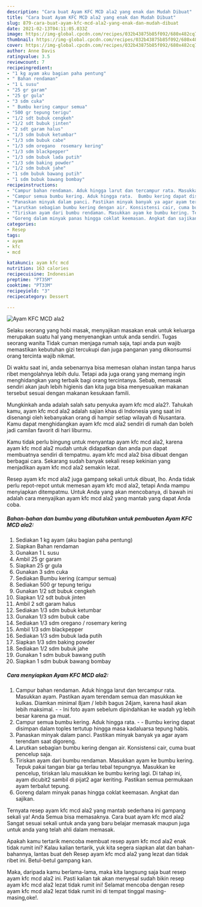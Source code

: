```yaml
---
description: "Cara buat Ayam KFC MCD ala2 yang enak dan Mudah Dibuat"
title: "Cara buat Ayam KFC MCD ala2 yang enak dan Mudah Dibuat"
slug: 879-cara-buat-ayam-kfc-mcd-ala2-yang-enak-dan-mudah-dibuat
date: 2021-02-13T04:11:05.033Z
image: https://img-global.cpcdn.com/recipes/032b43875b85f092/680x482cq70/ayam-kfc-mcd-ala2-foto-resep-utama.jpg
thumbnail: https://img-global.cpcdn.com/recipes/032b43875b85f092/680x482cq70/ayam-kfc-mcd-ala2-foto-resep-utama.jpg
cover: https://img-global.cpcdn.com/recipes/032b43875b85f092/680x482cq70/ayam-kfc-mcd-ala2-foto-resep-utama.jpg
author: Anne Davis
ratingvalue: 3.5
reviewcount: 7
recipeingredient:
- "1 kg ayam aku bagian paha pentung"
- " Bahan rendaman"
- "1 L susu"
- "25 gr garam"
- "25 gr gula"
- "3 sdm cuka"
- " Bumbu kering campur semua"
- "500 gr tepung terigu"
- "1/2 sdt bubuk cengkeh"
- "1/2 sdt bubuk jinten"
- "2 sdt garam halus"
- "1/3 sdm bubuk ketumbar"
- "1/3 sdm bubuk cabe"
- "1/3 sdm oregano  rosemary kering"
- "1/3 sdm blackpepper"
- "1/3 sdm bubuk lada putih"
- "1/3 sdm baking powder"
- "1/2 sdm bubuk jahe"
- "1 sdm bubuk bawang putih"
- "1 sdm bubuk bawang bombay"
recipeinstructions:
- "Campur bahan rendaman. Aduk hingga larut dan tercampur rata. Masukkan ayam. Pastikan ayam terendam semua dan masukkan ke kulkas. Diamkan minimal 8jam / lebih bagus 24jam, karena hasil akan lebih maksimal.  Ini foto ayam sebelum dipindahkan ke wadah yg lebih besar karena ga muat."
- "Campur semua bumbu kering. Aduk hingga rata.  Bumbu kering dapat disimpan dalam toples tertutup hingga masa kadaluarsa tepung habis."
- "Panaskan minyak dalam panci. Pastikan minyak banyak ya agar ayam terendam saat digoreng."
- "Larutkan sebagian bumbu kering dengan air. Konsistensi cair, cuma buat pencelup saja."
- "Tiriskan ayam dari bumbu rendaman. Masukkan ayam ke bumbu kering. Tepuk pakai tangan biar ga terlau tebal tepungnya. Masukkan ke pencelup, tiriskan lalu masukkan ke bumbu kering lagi. Di tahap ini, ayam dicubit2 sambil di pijat2 agar keriting. Pastikan semua permukaan ayam terbalut tepung."
- "Goreng dalam minyak panas hingga coklat keemasan. Angkat dan sajikan."
categories:
- Resep
tags:
- ayam
- kfc
- mcd

katakunci: ayam kfc mcd 
nutrition: 163 calories
recipecuisine: Indonesian
preptime: "PT35M"
cooktime: "PT33M"
recipeyield: "3"
recipecategory: Dessert

---
```



![Ayam KFC MCD ala2](https://img-global.cpcdn.com/recipes/032b43875b85f092/680x482cq70/ayam-kfc-mcd-ala2-foto-resep-utama.jpg)

Selaku seorang yang hobi masak, menyajikan masakan enak untuk keluarga merupakan suatu hal yang menyenangkan untuk anda sendiri. Tugas seorang  wanita Tidak cuman menjaga rumah saja, tapi anda pun wajib memastikan kebutuhan gizi tercukupi dan juga panganan yang dikonsumsi orang tercinta wajib nikmat.

Di waktu  saat ini, anda sebenarnya bisa memesan olahan instan tanpa harus ribet mengolahnya lebih dulu. Tetapi ada juga orang yang memang ingin menghidangkan yang terbaik bagi orang tercintanya. Sebab, memasak sendiri akan jauh lebih higienis dan kita juga bisa menyesuaikan makanan tersebut sesuai dengan makanan kesukaan famili. 



Mungkinkah anda adalah salah satu penyuka ayam kfc mcd ala2?. Tahukah kamu, ayam kfc mcd ala2 adalah sajian khas di Indonesia yang saat ini disenangi oleh kebanyakan orang di hampir setiap wilayah di Nusantara. Kamu dapat menghidangkan ayam kfc mcd ala2 sendiri di rumah dan boleh jadi camilan favorit di hari liburmu.

Kamu tidak perlu bingung untuk menyantap ayam kfc mcd ala2, karena ayam kfc mcd ala2 mudah untuk didapatkan dan anda pun dapat membuatnya sendiri di tempatmu. ayam kfc mcd ala2 bisa dibuat dengan berbagai cara. Sekarang sudah banyak sekali resep kekinian yang menjadikan ayam kfc mcd ala2 semakin lezat.

Resep ayam kfc mcd ala2 juga gampang sekali untuk dibuat, lho. Anda tidak perlu repot-repot untuk memesan ayam kfc mcd ala2, tetapi Anda mampu menyiapkan ditempatmu. Untuk Anda yang akan mencobanya, di bawah ini adalah cara menyajikan ayam kfc mcd ala2 yang mantab yang dapat Anda coba.

<!--inarticleads1-->

##### Bahan-bahan dan bumbu yang dibutuhkan untuk pembuatan Ayam KFC MCD ala2:

1. Sediakan 1 kg ayam (aku bagian paha pentung)
1. Siapkan  Bahan rendaman
1. Gunakan 1 L susu
1. Ambil 25 gr garam
1. Siapkan 25 gr gula
1. Gunakan 3 sdm cuka
1. Sediakan  Bumbu kering (campur semua)
1. Sediakan 500 gr tepung terigu
1. Gunakan 1/2 sdt bubuk cengkeh
1. Siapkan 1/2 sdt bubuk jinten
1. Ambil 2 sdt garam halus
1. Sediakan 1/3 sdm bubuk ketumbar
1. Gunakan 1/3 sdm bubuk cabe
1. Sediakan 1/3 sdm oregano / rosemary kering
1. Ambil 1/3 sdm blackpepper
1. Sediakan 1/3 sdm bubuk lada putih
1. Siapkan 1/3 sdm baking powder
1. Sediakan 1/2 sdm bubuk jahe
1. Gunakan 1 sdm bubuk bawang putih
1. Siapkan 1 sdm bubuk bawang bombay




<!--inarticleads2-->

##### Cara menyiapkan Ayam KFC MCD ala2:

1. Campur bahan rendaman. Aduk hingga larut dan tercampur rata. Masukkan ayam. Pastikan ayam terendam semua dan masukkan ke kulkas. Diamkan minimal 8jam / lebih bagus 24jam, karena hasil akan lebih maksimal. -  - Ini foto ayam sebelum dipindahkan ke wadah yg lebih besar karena ga muat.
1. Campur semua bumbu kering. Aduk hingga rata. -  - Bumbu kering dapat disimpan dalam toples tertutup hingga masa kadaluarsa tepung habis.
1. Panaskan minyak dalam panci. Pastikan minyak banyak ya agar ayam terendam saat digoreng.
1. Larutkan sebagian bumbu kering dengan air. Konsistensi cair, cuma buat pencelup saja.
1. Tiriskan ayam dari bumbu rendaman. Masukkan ayam ke bumbu kering. Tepuk pakai tangan biar ga terlau tebal tepungnya. Masukkan ke pencelup, tiriskan lalu masukkan ke bumbu kering lagi. Di tahap ini, ayam dicubit2 sambil di pijat2 agar keriting. Pastikan semua permukaan ayam terbalut tepung.
1. Goreng dalam minyak panas hingga coklat keemasan. Angkat dan sajikan.




Ternyata resep ayam kfc mcd ala2 yang mantab sederhana ini gampang sekali ya! Anda Semua bisa memasaknya. Cara buat ayam kfc mcd ala2 Sangat sesuai sekali untuk anda yang baru belajar memasak maupun juga untuk anda yang telah ahli dalam memasak.

Apakah kamu tertarik mencoba membuat resep ayam kfc mcd ala2 enak tidak rumit ini? Kalau kalian tertarik, yuk kita segera siapkan alat dan bahan-bahannya, lantas buat deh Resep ayam kfc mcd ala2 yang lezat dan tidak ribet ini. Betul-betul gampang kan. 

Maka, daripada kamu berlama-lama, maka kita langsung saja buat resep ayam kfc mcd ala2 ini. Pasti kalian tak akan menyesal sudah bikin resep ayam kfc mcd ala2 lezat tidak rumit ini! Selamat mencoba dengan resep ayam kfc mcd ala2 lezat tidak rumit ini di tempat tinggal masing-masing,oke!.

